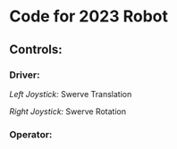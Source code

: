 # **Code for 2023 Robot** 

## **Controls:** 

### Driver: 

*Left Joystick:*  Swerve Translation

*Right Joystick:* Swerve Rotation

### Operator: 
